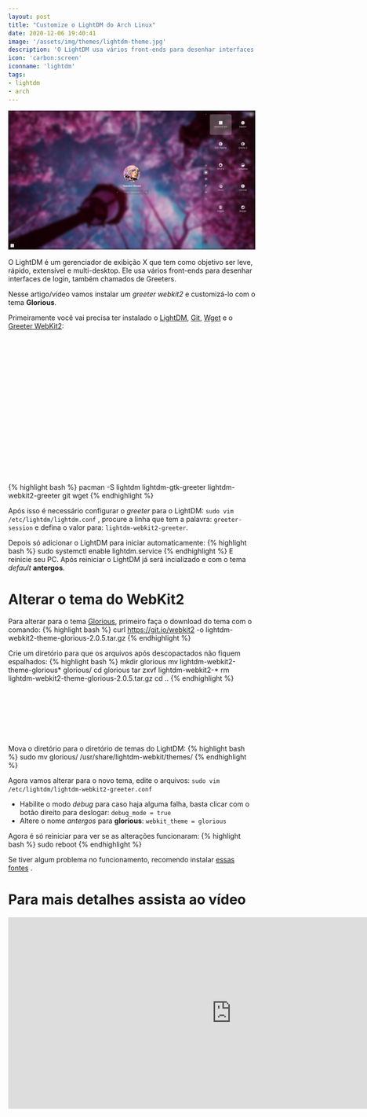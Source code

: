 ```yaml
---
layout: post
title: "Customize o LightDM do Arch Linux"
date: 2020-12-06 19:40:41
image: '/assets/img/themes/lightdm-theme.jpg'
description: 'O LightDM usa vários front-ends para desenhar interfaces de login, também chamados de Greeters.'
icon: 'carbon:screen'
iconname: 'lightdm'
tags:
- lightdm
- arch
---
```


![Customize o LightDM do Arch Linux](/assets/img/themes/lightdm-theme.jpg)

O LightDM é um gerenciador de exibição X que tem como objetivo ser leve, rápido, extensível e multi-desktop. Ele usa vários front-ends para desenhar interfaces de login, também chamados de Greeters.

Nesse artigo/vídeo vamos instalar um *greeter webkit2* e customizá-lo com o tema **Glorious**.

Primeiramente você vai precisa ter instalado o [LightDM](https://terminalroot.com.br/2016/05/como-instalar-o-gdm3-ou-configurar-o.html), [Git](https://terminalroot.com.br/git/), [Wget](https://terminalroot.com.br/2019/05/aprenda-a-explorar-o-comando-wget.html) e o [Greeter WebKit2](https://www.archlinux.org/packages/community/x86_64/lightdm-webkit2-greeter/):

<!-- QUADRADO -->
<script async src="//pagead2.googlesyndication.com/pagead/js/adsbygoogle.js"></script>
<ins class="adsbygoogle"
style="display:inline-block;width:336px;height:280px"
data-ad-client="ca-pub-2838251107855362"
data-ad-slot="5351066970"></ins>
<script>
(adsbygoogle = window.adsbygoogle || []).push({});
</script>

{% highlight bash %}
pacman -S lightdm lightdm-gtk-greeter lightdm-webkit2-greeter git wget
{% endhighlight %}

Após isso é necessário configurar o *greeter* para o LightDM: `sudo vim /etc/lightdm/lightdm.conf` , procure a linha que tem a palavra: `greeter-session` e defina o valor para: `lightdm-webkit2-greeter`.

Depois só adicionar o LightDM para iniciar automaticamente:
{% highlight bash %}
sudo systemctl enable lightdm.service
{% endhighlight %}
E reinicie seu PC. Após reiniciar o LightDM já será incializado e com o tema *default* **antergos**.

# Alterar o tema do WebKit2
Para alterar para o tema [Glorious](https://github.com/manilarome/lightdm-webkit2-theme-glorious), primeiro faça o download do tema com o comando:
{% highlight bash %}
curl https://git.io/webkit2 -o lightdm-webkit2-theme-glorious-2.0.5.tar.gz
{% endhighlight %}

Crie um diretório para que os arquivos após descopactados não fiquem espalhados:
{% highlight bash %}
mkdir glorious
mv lightdm-webkit2-theme-glorious* glorious/
cd glorious
tar zxvf lightdm-webkit2-*
rm lightdm-webkit2-theme-glorious-2.0.5.tar.gz
cd ..
{% endhighlight %}

<!-- MINI ANÚNCIO -->
<script async src="//pagead2.googlesyndication.com/pagead/js/adsbygoogle.js"></script>
<!-- Games Root -->
<ins class="adsbygoogle"
style="display:inline-block;width:730px;height:95px"
data-ad-client="ca-pub-2838251107855362"
data-ad-slot="5351066970"></ins>
<script>
(adsbygoogle = window.adsbygoogle || []).push({});
</script>

Mova o diretório para o diretório de temas do LightDM:
{% highlight bash %}
sudo mv glorious/ /usr/share/lightdm-webkit/themes/
{% endhighlight %}

Agora vamos alterar para o novo tema, edite o arquivos: `sudo vim /etc/lightdm/lightdm-webkit2-greeter.conf`

+ Habilite o modo *debug* para caso haja alguma falha, basta clicar com o botão direito para deslogar: `debug_mode = true`
+ Altere o nome *antergos* para **glorious**: `webkit_theme = glorious`

Agora é só reiniciar para ver se as alterações funcionaram:
{% highlight bash %}
sudo reboot
{% endhighlight %}

Se tiver algum problema no funcionamento, recomendo instalar [essas fontes](https://github.com/terroo/fonts) .

# Para mais detalhes assista ao vídeo

<iframe width="910" height="390" src="https://www.youtube.com/embed/VIDEO" frameborder="0" allow="accelerometer; autoplay; encrypted-media; gyroscope; picture-in-picture" allowfullscreen></iframe> 

<!-- RETANGULO LARGO 2 -->
<script async src="//pagead2.googlesyndication.com/pagead/js/adsbygoogle.js"></script>
<ins class="adsbygoogle"
style="display:block; text-align:center;"
data-ad-layout="in-article"
data-ad-format="fluid"
data-ad-client="ca-pub-2838251107855362"
data-ad-slot="8549252987"></ins>
<script>
(adsbygoogle = window.adsbygoogle || []).push({});
</script>


